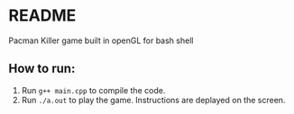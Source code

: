 # README

Pacman Killer game built in openGL for bash shell

## How to run:

1. Run `g++ main.cpp` to compile the code.
2. Run `./a.out` to play the game. Instructions are deplayed on the screen.
